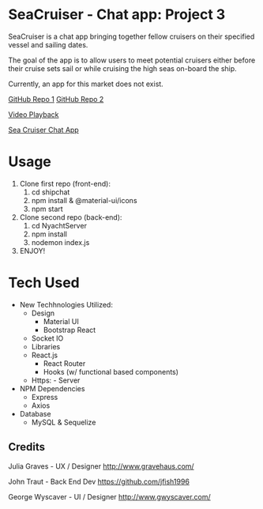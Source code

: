 # SeaCruiser - Chat app:  Project 3

SeaCruiser is a chat app bringing together fellow cruisers on their specified vessel and sailing dates.

The goal of the app is to allow users to meet potential cruisers either before their cruise sets sail or while cruising the high seas on-board the ship.

Currently, an app for this market does not exist.


[GitHub Repo 1](https://github.com/jfish1996/shipchat)
[GitHub Repo 2](https://github.com/jfish1996/NyachtServer)

[Video Playback](https://youtu.be/2AwJHQkH19U)

[Sea Cruiser Chat App](http://boiling-forest-49975.herokuapp.com//)

# Usage
1. Clone first repo (front-end):
    1. cd shipchat
    2. npm install & @material-ui/icons
    3. npm start
2. Clone second repo (back-end):
    1. cd NyachtServer
    2. npm install  
    3. nodemon index.js
3. ENJOY!

# Tech Used
* New Techhnologies Utilized:
    * Design
       * Material UI
       * Bootstrap React
    * Socket IO
    * Libraries
    * React.js
        * React Router
        * Hooks (w/ functional based components)
    * Https: - Server
* NPM Dependencies
    * Express
    * Axios
* Database
    * MySQL & Sequelize

## Credits
Julia Graves - UX / Designer
    http://www.gravehaus.com/

John Traut - Back End Dev
    https://github.com/jfish1996

George Wyscaver - UI / Designer
    http://www.gwyscaver.com/
